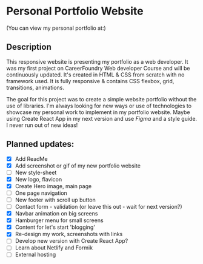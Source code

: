 # Personal Portfolio Website
(You can view my personal portfolio at:)

## Description
This responsive website is presenting my portfolio as a web developer. It was my first project on CareerFoundry Web developer Course and will be continuously updated. It's created in HTML & CSS from scratch with no framework used. It is fully responsive & contains CSS flexbox, grid, transitions, animations.

The goal for this project was to create a simple website portfolio without the use of libraries. I'm always looking for new ways or use of technologies to showcase my personal work to implement in my portfolio website. Maybe using Create React App in my next version and use _Figma_ and a style guide. I never run out of new ideas! 

## Planned updates:
- [x] Add ReadMe
- [x] Add screenshot or gif of my new portfolio website 
- [ ] New style-sheet
- [x] New logo, flavicon 
- [x] Create Hero image, main page
- [ ] One page navigation
- [ ] New footer with scroll up button
- [ ] Contact form - validation (or leave this out - wait for next version?)
- [x] Navbar animation on big screens
- [x] Hamburger menu for small screens
- [x] Content for let's start 'blogging'
- [x] Re-design my work, screenshots with links
- [ ] Develop new version with Create React App?
- [ ] Learn about Netlify and Formik
- [ ] External hosting
